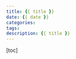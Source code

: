 ```yaml
---
title: {{ title }}
date: {{ date }}
categories:
tags:
description: {{ title }}
---
```


[toc]

<!--more-->
